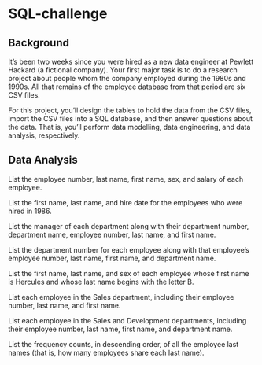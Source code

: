 # SQL-challenge
## Background
It’s been two weeks since you were hired as a new data engineer at Pewlett Hackard (a fictional company). Your first major task is to do a research project about people whom the company employed during the 1980s and 1990s. All that remains of the employee database from that period are six CSV files.

For this project, you’ll design the tables to hold the data from the CSV files, import the CSV files into a SQL database, and then answer questions about the data. That is, you’ll perform data modelling, data engineering, and data analysis, respectively.

## Data Analysis
List the employee number, last name, first name, sex, and salary of each employee.

List the first name, last name, and hire date for the employees who were hired in 1986.

List the manager of each department along with their department number, department name, employee number, last name, and first name.

List the department number for each employee along with that employee’s employee number, last name, first name, and department name.

List the first name, last name, and sex of each employee whose first name is Hercules and whose last name begins with the letter B.

List each employee in the Sales department, including their employee number, last name, and first name.

List each employee in the Sales and Development departments, including their employee number, last name, first name, and department name.

List the frequency counts, in descending order, of all the employee last names (that is, how many employees share each last name).
